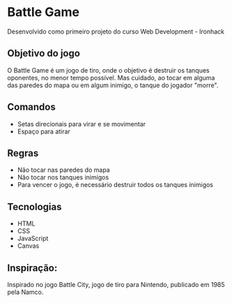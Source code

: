 # Battle Game

Desenvolvido como primeiro projeto do curso Web Development - Ironhack

## Objetivo do jogo

O Battle Game é um jogo de tiro, onde o objetivo é destruir os tanques oponentes, no menor tempo possível.
Mas cuidado, ao tocar em alguma das paredes do mapa ou em algum inimigo, o tanque do jogador "morre".

## Comandos
* Setas direcionais para virar e se movimentar
* Espaço para atirar

## Regras
* Não tocar nas paredes do mapa
* Não tocar nos tanques inimigos
* Para vencer o jogo, é necessário destruir todos os tanques inimigos

## Tecnologias
* HTML
* CSS
* JavaScript
* Canvas

## Inspiração:
Inspirado no jogo Battle City, jogo de tiro para Nintendo, publicado em 1985 pela Namco.
